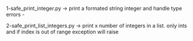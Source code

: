 

1-safe_print_integer.py -> print a formated string integer and handle type errors -


2-safe_print_list_integers.py -> print x number of integers in a list. only ints and if index is out of range exception will raise
